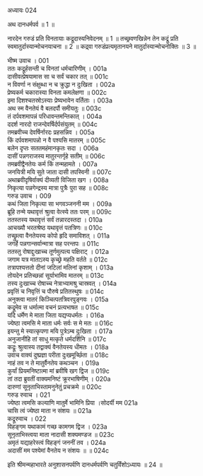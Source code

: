 अध्यायः 024
	
अथ दानधर्मपर्व ॥ 1 ॥

नारदेन गरुडं प्रति विनतायाः कद्रूदास्यनिवेदनम् ॥ 1 ॥ तच्छ्रवणखिन्नेन तेन कद्रूं प्रति स्वमातुर्दास्यान्मोचनयाचना ॥ 2 ॥ कद्र्वा गरुडंप्रत्यमृतानयने मातुर्दास्यान्मोचनोक्तिः ॥ 3 ॥
	
भीष्म उवाच ।	001  
ततः कद्रूर्हसन्ती च विनतां धर्मचारिणीम् ।	001a  
दासीवत्प्रेषयामास सा च सर्वं चकार तत् ॥	001c  
न विवर्णा न संक्षुब्धा न च क्रुद्धा न दुःखिता ।	002a  
प्रेष्यकर्म चकारास्या विनता कमलेक्षणा ॥	002c  
इमा दिशश्चतस्रोऽस्याः प्रेष्यभावेन वर्तिताः ।	003a  
अथ स्म वैनतेयं वै बलदर्पौ समीयतुः ॥	003c  
तं दर्पवशमापन्नं परिधावन्तमन्तिकात् ।	004a  
ददर्श नारदो राजन्देवर्षिर्दर्पसंयुतम् ॥	004c  
तमब्रवीच्च देवर्षिर्नारदः प्रहसन्निव ।	005a  
किं दर्पवशमापन्नो न वै पश्यसि मातरम् ॥	005c  
बलेन दृप्तः सततमहंमानकृतः सदा ।	006a  
दासीं पन्नगराजस्य मातुरन्तर्गृहे सतीम् ॥	006c  
तमब्रवीद्वैनतेयः कर्म किं तन्महामते ।	007a  
जनयित्री मयि सुते जाता दासी तपस्विनी ॥	007c  
अथाब्रवीदृषिर्वाक्यं दीव्यती विजिता खग ।	008a  
निकृत्या पन्नगेन्द्रस्य मात्रा पुत्रैः पुरा सह ॥	008c  
गरुड उवाच ।	009  
कथं जिता निकृत्या सा भगवञ्जननी मम ।	009a  
ब्रूहि तन्मे यथावृत्तं श्रुत्वा वेत्स्ये ततः परम् ॥	009c  
ततस्तस्य यथावृत्तं सर्वं तन्नारदस्तदा ।	010a  
आचख्यौ भरतश्रेष्ठ यथावृत्तं पतत्रिणः ॥	010c  
तच्छ्रुत्वा वैनतेयस्य कोपो हृदि समाविशत् ।	011a  
जगर्हे पन्नगान्सर्वान्मात्रा सह परन्तपः ॥	011c  
ततस्तु रोषाद्दुःखाच्च तूर्णमुत्पत्य पक्षिराट् ।	012a  
जगाम यत्र माताऽस्य कृच्छ्रे महति वर्तते ॥	012c  
तत्रापश्यत्ततो दीनां जटिलां मलिनां कृशाम् ।	013a  
तोयदेन प्रतिच्छन्नां सूर्याभामिव मातरम् ॥	013c  
तस्य दुःखाच्च रोषाच्च नेत्राभ्यामश्रु चास्रवत् ।	014a  
प्रवृत्तिं च निवृत्तिं च पौरुषे प्रतितस्थुषः ॥	014c  
अनुक्त्वा मातरं किञ्चित्पतत्रिवरपुङ्गवः ।	015a  
कद्रूमेव स धर्मात्मा वचनं प्रत्यभाषत ॥	015c  
यदि धर्मेण मे माता जिता यद्यप्यधर्मतः ।	016a  
ज्येष्ठा त्वमसि मे माता धर्मः सर्वः स मे मतः ॥	016c  
इयन्तु मे स्यात्कृपणा मयि पुत्रेऽम्ब दुःखिता ।	017a  
अनुजानीहि तां साधु मत्कृते धर्मदर्शिनि ॥	017c  
कद्रूः श्रुत्वास्य तद्वाक्यं वैनतेयस्य धीमतः ।	018a  
उवाच वाक्यं दुष्प्रज्ञा परीता दुःखमूर्च्छिता ॥	018c  
नाहं तव न ते मातुर्वैनतेय कथञ्चन ।	019a  
कुर्यां प्रियमनिष्टात्मा मां ब्रवीषि खग द्विज ॥	019c  
तां तदा ब्रुवतीं वाक्यमनिष्टं क्रूरभाषिणीम् ।	020a  
दारुणां सूनृताभिस्तामनुनेतुं प्रचक्रमे ॥	020c  
गरुड रुवाच ।	021  
ज्येष्ठा त्वमसि कल्याणि मातुर्मे भामिनि प्रिया ।सोदर्यी मम 	021a  
चासि त्वं ज्येष्ठा माता न संशयः ॥ 	021a  
कद्रूरुवाच ।	022  
विहङ्गम यथाकामं गच्छ कामगम द्विज ।	023a  
सूनृताभिस्त्वया माता नादासी शक्यमण्डज ॥	023c  
अमृतं यद्याहरेस्त्वं विहङ्गं जननीं तव ।	024a  
अदासीं मम पश्येमां वैनतेय न संशयः ॥ ॥	024c  
	
इति श्रीमन्महाभारते अनुशासनपर्वणि दानधर्मपर्वणि चतुर्विंशोऽध्यायः ॥ 24 ॥
